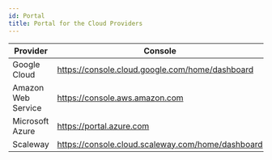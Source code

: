 ```yaml
---
id: Portal
title: Portal for the Cloud Providers
---
```


| Provider           | Console                                           |
| ------------------ | ------------------------------------------------- |
| Google Cloud       | https://console.cloud.google.com/home/dashboard   |
| Amazon Web Service | https://console.aws.amazon.com                    |
| Microsoft Azure    | https://portal.azure.com                          |
| Scaleway           | https://console.cloud.scaleway.com/home/dashboard |
